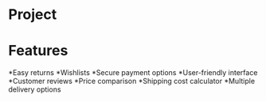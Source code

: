 # Project

# Features
*Easy returns
*Wishlists
*Secure payment options
*User-friendly interface
*Customer reviews
*Price comparison
*Shipping cost calculator
*Multiple delivery options
